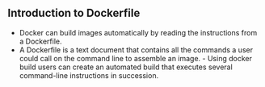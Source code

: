 ## Introduction to Dockerfile


- Docker can build images automatically by reading the instructions from a Dockerfile. 
- A Dockerfile is a text document that contains all the commands a user could call on the command line to assemble an image.  - Using docker build users can create an automated build that executes several command-line instructions in succession.

